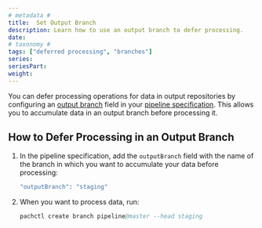 ```yaml
---
# metadata # 
title:  Set Output Branch
description: Learn how to use an output branch to defer processing.
date: 
# taxonomy #
tags: ["deferred processing", "branches"]
series:
seriesPart:
weight: 
---
```


You can defer processing operations for data in output repositories by configuring an [output branch](/{{%release%}}/build-dags/pipeline-spec/output-branch) field in your [pipeline specification](/{{%release%}}/build-dags/pipeline-spec). This allows you to accumulate data in an output branch before processing it. 

## How to Defer Processing in an Output Branch


1. In the pipeline specification, add the `outputBranch` field with
   the name of the branch in which you want to accumulate your data
   before processing:

   ```s
   "outputBranch": "staging"
   ```

2. When you want to process data, run:

   ```s
   pachctl create branch pipeline@master --head staging
   ```